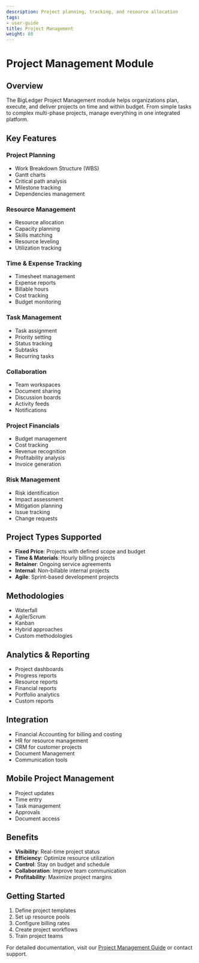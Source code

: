 ```yaml
---
description: Project planning, tracking, and resource allocation
tags:
- user-guide
title: Project Management
weight: 80
---
```


# Project Management Module

## Overview

The BigLedger Project Management module helps organizations plan, execute, and deliver projects on time and within budget. From simple tasks to complex multi-phase projects, manage everything in one integrated platform.

## Key Features

### Project Planning
- Work Breakdown Structure (WBS)
- Gantt charts
- Critical path analysis
- Milestone tracking
- Dependencies management

### Resource Management
- Resource allocation
- Capacity planning
- Skills matching
- Resource leveling
- Utilization tracking

### Time & Expense Tracking
- Timesheet management
- Expense reports
- Billable hours
- Cost tracking
- Budget monitoring

### Task Management
- Task assignment
- Priority setting
- Status tracking
- Subtasks
- Recurring tasks

### Collaboration
- Team workspaces
- Document sharing
- Discussion boards
- Activity feeds
- Notifications

### Project Financials
- Budget management
- Cost tracking
- Revenue recognition
- Profitability analysis
- Invoice generation

### Risk Management
- Risk identification
- Impact assessment
- Mitigation planning
- Issue tracking
- Change requests

## Project Types Supported

- **Fixed Price**: Projects with defined scope and budget
- **Time & Materials**: Hourly billing projects
- **Retainer**: Ongoing service agreements
- **Internal**: Non-billable internal projects
- **Agile**: Sprint-based development projects

## Methodologies

- Waterfall
- Agile/Scrum
- Kanban
- Hybrid approaches
- Custom methodologies

## Analytics & Reporting

- Project dashboards
- Progress reports
- Resource reports
- Financial reports
- Portfolio analytics
- Custom reports

## Integration

- Financial Accounting for billing and costing
- HR for resource management
- CRM for customer projects
- Document Management
- Communication tools

## Mobile Project Management

- Project updates
- Time entry
- Task management
- Approvals
- Document access

## Benefits

- **Visibility**: Real-time project status
- **Efficiency**: Optimize resource utilization
- **Control**: Stay on budget and schedule
- **Collaboration**: Improve team communication
- **Profitability**: Maximize project margins

## Getting Started

1. Define project templates
2. Set up resource pools
3. Configure billing rates
4. Create project workflows
5. Train project teams

For detailed documentation, visit our [Project Management Guide](/docs/projects/) or contact support.